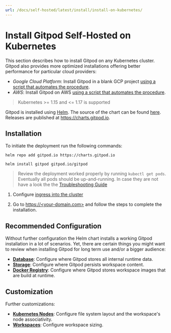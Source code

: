 ```yaml
---
url: /docs/self-hosted/latest/install/install-on-kubernetes/
---
```


# Install Gitpod Self-Hosted on Kubernetes

This section describes how to install Gitpod on any Kubernetes cluster.
Gitpod also provides more optimized installations offering better performance for particular cloud providers:
* *Google Cloud Platform*: Install Gitpod in a blank GCP project [using a script that automates the procedure](../install-on-gcp-script/).
* *AWS*: Install Gitpod on AWS [using a script that automates the procedure](../install-on-aws-script/).

 > Kubernetes >= 1.15 and <= 1.17 is supported

Gitpod is installed using [Helm](https://helm.sh).
The source of the chart can be found [here](https://github.com/gitpod-io/gitpod/blob/master/chart/).
Releases are published at https://charts.gitpod.io.

## Installation

To initiate the deployment run the following commands:

```console
helm repo add gitpod.io https://charts.gitpod.io

helm install gitpod gitpod.io/gitpod
```

 > Review the deployment worked properly by running `kubectl get pods`. Eventually all pods should be up-and-running. In case they are not have a look the the [Troubleshooting Guide](../troubleshooting/)
 
 1. Configure [ingress into the cluster](../configure-ingress/)

 2. Go to [https://\<your-domain.com\>](https://\<your-domain.com\>) and follow the steps to complete the installation.

## Recommended Configuration

Without further configuration the Helm chart installs a working Gitpod installation in a lot of scenarios.
Yet, there are certain things you might want to review when installing Gitpod for long term use and/or a bigger audience:
* [**Database**](../database/): Configure where Gitpod stores all internal runtime data.
* [**Storage**](../storage/): Configure where Gitpod persists workspace content.
* [**Docker Registry**](../docker-registry/): Configure where Gitpod stores workspace images that are build at runtime.

## Customization

Further customizations:
* [**Kubernetes Nodes**](../nodes/): Configure file system layout and the workspace's node associativity.
* [**Workspaces**](../workspaces/): Configure workspace sizing.
